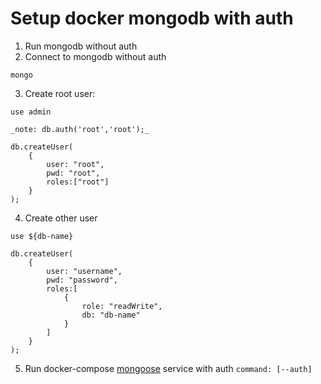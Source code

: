 # Setup docker mongodb with auth
1. Run mongodb without auth
2. Connect to mongodb without auth
```
mongo
```
3. Create root user:

```
use admin

_note: db.auth('root','root');_
```
```
db.createUser(
    {
        user: "root", 
        pwd: "root", 
        roles:["root"]
    }
);
```
4. Create other user
```
use ${db-name}
```
```
db.createUser(
    {
        user: "username",
        pwd: "password",
        roles:[
            {
                role: "readWrite",
                db: "db-name"
            }
        ]
    }
);
```
5. Run docker-compose [mongoose](../docker-compose.yml) service with auth `command: [--auth]`
